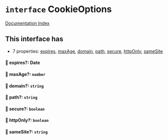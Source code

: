 # `interface` CookieOptions

[Documentation Index](../README.md)

## This interface has

- 7 properties:
[expires](#-expires-date),
[maxAge](#-maxage-number),
[domain](#-domain-string),
[path](#-path-string),
[secure](#-secure-boolean),
[httpOnly](#-httponly-boolean),
[sameSite](#-samesite-string)


#### 📄 expires?: Date



#### 📄 maxAge?: `number`



#### 📄 domain?: `string`



#### 📄 path?: `string`



#### 📄 secure?: `boolean`



#### 📄 httpOnly?: `boolean`



#### 📄 sameSite?: `string`



